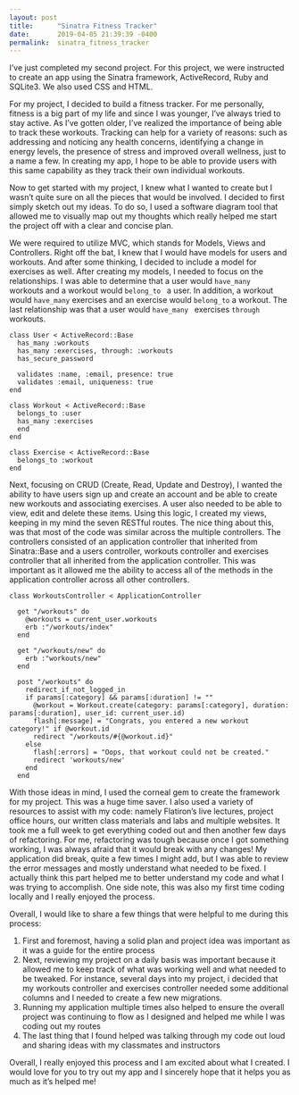 ```yaml
---
layout: post
title:      "Sinatra Fitness Tracker"
date:       2019-04-05 21:39:39 -0400
permalink:  sinatra_fitness_tracker
---
```



I’ve just completed my second project. For this project, we were instructed to create an app using the Sinatra framework, ActiveRecord, Ruby and SQLite3. We also used CSS and HTML. 

For my project, I decided to build a fitness tracker. For me personally, fitness is a big part of my life and since I was younger, I’ve always tried to stay active. As I’ve gotten older, I’ve realized the importance of being able to track these workouts. Tracking can help for a variety of reasons: such as addressing and noticing any health concerns, identifying a change in energy levels, the presence of stress and improved overall wellness, just to a name a few. In creating my app, I hope to be able to provide users with this same capability as they track their own individual workouts. 

Now to get started with my project, I knew what I wanted to create but I wasn’t quite sure on all the pieces that would be involved. I decided to first simply sketch out my ideas. To do so, I used a software diagram tool that allowed me to visually map out my thoughts which really helped me start the project off with a clear and concise plan. 

We were required to utilize MVC, which stands for Models, Views and Controllers. Right off the bat, I knew that I would have models for users and workouts. And after some thinking, I decided to include a model for exercises as well. After creating my models, I needed to focus on the relationships. I was able to determine that a user would `have_many ` workouts and a workout would `belong_to ` a user. In addition, a workout would `have_many` exercises and an exercise would `belong_to` a workout. The last relationship was that a user would `have_many ` exercises `through `workouts. 

```
class User < ActiveRecord::Base
  has_many :workouts
  has_many :exercises, through: :workouts
  has_secure_password

  validates :name, :email, presence: true
  validates :email, uniqueness: true
end
```

```
class Workout < ActiveRecord::Base
  belongs_to :user
  has_many :exercises
  end
end
```

```
class Exercise < ActiveRecord::Base
  belongs_to :workout
end
```

Next, focusing on CRUD (Create, Read, Update and Destroy), I wanted the ability to have users sign up and create an account and be able to create new workouts and associating exercises. A user also needed to be able to view, edit and delete these items. Using this logic, I created my views, keeping in my mind the seven RESTful routes. The nice thing about this, was that most of the code was similar across the multiple controllers. The controllers consisted of an application controller that inherited from Sinatra::Base and a users controller, workouts controller and exercises controller that all inherited from the application controller. This was important as it allowed me the ability to access all of the methods in the application controller across all other controllers. 

```
class WorkoutsController < ApplicationController

  get "/workouts" do
    @workouts = current_user.workouts
    erb :"/workouts/index"
  end

  get "/workouts/new" do
    erb :"workouts/new"
  end

  post "/workouts" do
    redirect_if_not_logged_in
    if params[:category] && params[:duration] != ""
      @workout = Workout.create(category: params[:category], duration: params[:duration], user_id: current_user.id)
      flash[:message] = "Congrats, you entered a new workout category!" if @workout.id
      redirect "/workouts/#{@workout.id}"
    else
      flash[:errors] = "Oops, that workout could not be created."
      redirect 'workouts/new'
    end
  end
```

With those ideas in mind, I used the corneal gem to create the framework for my project. This was a huge time saver. I also used a variety of resources to assist with my code: namely Flatiron’s live lectures, project office hours, our written class materials and labs and multiple websites. It took me a full week to get everything coded out and then another few days of refactoring. For me, refactoring was tough because once I got something working, I was always afraid that it would break with any changes! My application did break, quite a few times I might add, but I was able to review the error messages and mostly understand what needed to be fixed. I actually think this part helped me to better understand my code and what I was trying to accomplish. One side note, this was also my first time coding locally and I really enjoyed the process. 

Overall, I would like to share a few things that were helpful to me during this process:
1. First and foremost, having a solid plan and project idea was important as it was a guide for the entire process 
2. Next, reviewing my project on a daily basis was important because it allowed me to keep track of what was working well and what needed to be tweaked. For instance, several days into my project, i decided that my workouts controller and exercises controller needed some additional columns and I needed to create a few new migrations. 
3. Running my application multiple times also helped to ensure the overall project was continuing to flow as I designed and helped me while I was coding out my routes
4. The last thing that I found helped was talking through my code out loud and sharing ideas with my classmates and instructors 

Overall, I really enjoyed this process and I am excited about what I created. I would love for you to try out my app and I sincerely hope that it helps you as much as it’s helped me!
